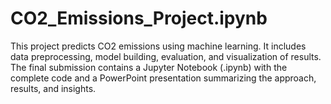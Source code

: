 # CO2_Emissions_Project.ipynb
This project predicts CO2 emissions using machine learning. It includes data preprocessing, model building, evaluation, and visualization of results. The final submission contains a Jupyter Notebook (.ipynb) with the complete code and a PowerPoint presentation summarizing the approach, results, and insights.
